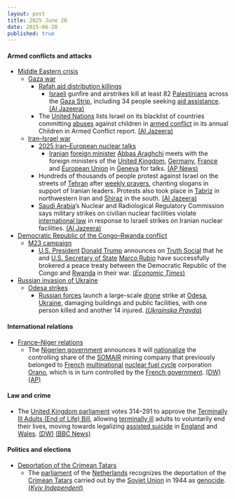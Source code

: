 ```yaml
---
layout: post
title: 2025 June 20
date: 2025-06-20
published: true
---
```



#### Armed conflicts and attacks

* [Middle Eastern crisis](https://en.wikipedia.org/wiki/Middle_Eastern_crisis_%282023%E2%80%93present%29 "Middle Eastern crisis (2023–present)")
  * [Gaza war](https://en.wikipedia.org/wiki/Gaza_war "Gaza war")
    * [Rafah aid distribution killings](https://en.wikipedia.org/wiki/Rafah_aid_distribution_killings "Rafah aid distribution killings")
      * [Israeli](https://en.wikipedia.org/wiki/Israel_Defense_Forces "Israel Defense Forces") gunfire and airstrikes kill at least 82 [Palestinians](https://en.wikipedia.org/wiki/Palestinians "Palestinians") across the [Gaza Strip](https://en.wikipedia.org/wiki/Gaza_Strip "Gaza Strip"), including 34 people seeking [aid assistance](https://en.wikipedia.org/wiki/Humanitarian_aid_during_the_Gaza_war "Humanitarian aid during the Gaza war"). [(Al Jazeera)](https://www.aljazeera.com/news/2025/6/20/at-least-35-killed-in-new-israeli-attack-on-gaza-aid-seekers)
    * The [United Nations](https://en.wikipedia.org/wiki/United_Nation "United Nation") lists Israel on its blacklist of countries committing [abuses](https://en.wikipedia.org/wiki/Abuse "Abuse") against children in [armed conflict](https://en.wikipedia.org/wiki/Armed_conflict "Armed conflict") in its annual Children in Armed Conflict report. [(Al Jazeera)](https://www.aljazeera.com/news/2025/6/20/israel-again-included-in-un-blacklist-for-grave-violations-against-children)
  * [Iran–Israel war](https://en.wikipedia.org/wiki/Iran%E2%80%93Israel_war "Iran–Israel war")
    * [2025 Iran–European nuclear talks](https://en.wikipedia.org/wiki/2025_Iran%E2%80%93European_nuclear_talks "2025 Iran–European nuclear talks")
      * [Iranian](https://en.wikipedia.org/wiki/Iran "Iran") [foreign minister](https://en.wikipedia.org/wiki/Foreign_minister "Foreign minister") [Abbas Araghchi](https://en.wikipedia.org/wiki/Abbas_Araghchi "Abbas Araghchi") meets with the foreign ministers of the [United Kingdom](https://en.wikipedia.org/wiki/United_Kingdom "United Kingdom"), [Germany](https://en.wikipedia.org/wiki/Germany "Germany"), [France](https://en.wikipedia.org/wiki/France "France") and [European Union](https://en.wikipedia.org/wiki/European_Union "European Union") in [Geneva](https://en.wikipedia.org/wiki/Geneva "Geneva") for talks. [(AP News)](https://apnews.com/article/iran-nuclear-geneva-talks-europe-israel-0c9b3dff338f279c85d94885cb1b51b8)
    * Hundreds of thousands of people protest against Israel on the streets of [Tehran](https://en.wikipedia.org/wiki/Tehran "Tehran") after [weekly prayers](https://en.wikipedia.org/wiki/Salah "Salah"), chanting slogans in support of Iranian leaders. Protests also took place in [Tabriz](https://en.wikipedia.org/wiki/Tabriz "Tabriz") in northwestern Iran and [Shiraz](https://en.wikipedia.org/wiki/Shiraz "Shiraz") in the south. [(Al Jazeera)](https://aje.io/asdg2r?update=3788002)
    * [Saudi Arabia](https://en.wikipedia.org/wiki/Saudi_Arabia "Saudi Arabia")’s Nuclear and Radiological Regulatory Commission says military strikes on civilian nuclear facilities violate [international law](https://en.wikipedia.org/wiki/International_law "International law") in response to Israeli strikes on Iranian nuclear facilities. [(Al Jazeera)](https://aje.io/asdg2r?update=3787994)
* [Democratic Republic of the Congo–Rwanda conflict](https://en.wikipedia.org/wiki/Democratic_Republic_of_the_Congo%E2%80%93Rwanda_conflict "Democratic Republic of the Congo–Rwanda conflict")
  * [M23 campaign](https://en.wikipedia.org/wiki/M23_campaign "M23 campaign")
    * [U.S. President](https://en.wikipedia.org/wiki/President_of_the_United_States "President of the United States") [Donald Trump](https://en.wikipedia.org/wiki/Donald_Trump "Donald Trump") announces on [Truth Social](https://en.wikipedia.org/wiki/Truth_Social "Truth Social") that he and [U.S. Secretary of State](https://en.wikipedia.org/wiki/United_States_Secretary_of_State "United States Secretary of State") [Marco Rubio](https://en.wikipedia.org/wiki/Marco_Rubio "Marco Rubio") have successfully brokered a peace treaty between the Democratic Republic of the Congo and [Rwanda](https://en.wikipedia.org/wiki/Rwanda "Rwanda") in their war. [(*Economic Times*)](https://economictimes.indiatimes.com/news/international/world-news/donald-trump-announces-peace-treaty-between-congo-and-rwanda-says-great-day-for-africa/articleshow/121985189.cms?utm_source=contentofinterest&utm_medium=text&utm_campaign=cppst)
* [Russian invasion of Ukraine](https://en.wikipedia.org/wiki/Russian_invasion_of_Ukraine "Russian invasion of Ukraine")
  * [Odesa strikes](https://en.wikipedia.org/wiki/Odesa_strikes_%282022%E2%80%93present%29 "Odesa strikes (2022–present)")
    * [Russian forces](https://en.wikipedia.org/wiki/Russian_Armed_Forces "Russian Armed Forces") launch a large-scale [drone](https://en.wikipedia.org/wiki/Drone_warfare "Drone warfare") strike at [Odesa](https://en.wikipedia.org/wiki/Odesa "Odesa"), [Ukraine](https://en.wikipedia.org/wiki/Ukraine "Ukraine"), damaging buildings and public facilities, with one person killed and another 14 injured. [(*Ukrainska Pravda*)](https://www.pravda.com.ua/eng/news/2025/06/20/7517947/)

#### International relations

* [France–Niger relations](https://en.wikipedia.org/wiki/France%E2%80%93Niger_relations "France–Niger relations")
  * The [Nigerien government](https://en.wikipedia.org/wiki/Government_of_Niger "Government of Niger") announces it will [nationalize](https://en.wikipedia.org/wiki/Nationalization "Nationalization") the controlling share of the [SOMAIR](https://en.wikipedia.org/wiki/SOMAIR "SOMAIR") mining company that previously belonged to [French](https://en.wikipedia.org/wiki/France "France") [multinational](https://en.wikipedia.org/wiki/Multinational_corporation "Multinational corporation") [nuclear fuel cycle](https://en.wikipedia.org/wiki/Nuclear_fuel_cycle "Nuclear fuel cycle") corporation [Orano](https://en.wikipedia.org/wiki/Orano "Orano"), which is in turn controlled by the [French government](https://en.wikipedia.org/wiki/French_government "French government"). [(DW)](https://www.dw.com/en/niger-to-nationalize-french-share-in-uranium-company-somair/a-72979089) [(AP)](https://apnews.com/article/niger-uranium-somair-orano-sahel-4a3a9490d9c4f89edd3906a98ba2f79a)

#### Law and crime

* The [United Kingdom parliament](https://en.wikipedia.org/wiki/United_Kingdom_parliament "United Kingdom parliament") votes 314–291 to approve the [Terminally Ill Adults (End of Life) Bill](https://en.wikipedia.org/wiki/Terminally_Ill_Adults_%28End_of_Life%29_Bill "Terminally Ill Adults (End of Life) Bill"), allowing [terminally ill](https://en.wikipedia.org/wiki/Terminal_illness "Terminal illness") adults to voluntarily end their lives, moving towards legalizing [assisted suicide](https://en.wikipedia.org/wiki/Assisted_suicide "Assisted suicide") in [England](https://en.wikipedia.org/wiki/England "England") and [Wales](https://en.wikipedia.org/wiki/Wales "Wales"). [(DW)](https://www.dw.com/en/uk-parliament-backs-assisted-dying-bill-in-historic-vote/a-72988943) [(BBC News)](https://www.bbc.com/news/live/cg4ry0pge4kt)

#### Politics and elections

* [Deportation of the Crimean Tatars](https://en.wikipedia.org/wiki/Deportation_of_the_Crimean_Tatars "Deportation of the Crimean Tatars")
  * The [parliament](https://en.wikipedia.org/wiki/States_General_of_the_Netherlands "States General of the Netherlands") of the [Netherlands](https://en.wikipedia.org/wiki/Netherlands "Netherlands") recognizes the deportation of the [Crimean Tatars](https://en.wikipedia.org/wiki/Crimean_Tatars "Crimean Tatars") carried out by the [Soviet Union](https://en.wikipedia.org/wiki/Soviet_Union "Soviet Union") in 1944 as [genocide](https://en.wikipedia.org/wiki/Genocide "Genocide"). [(*Kyiv Independent*)](https://kyivindependent.com/dutch-parliament-recognizes-1944-deportation-of-crimean-tatars-as-genocide/)
